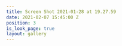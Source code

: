 ```yaml
---
title: Screen Shot 2021-01-28 at 19.27.59
date: 2021-02-07 15:45:00 Z
position: 3
is_look_page: true
layout: gallery
---
```


